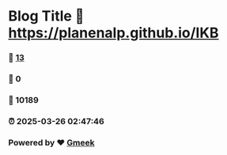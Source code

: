 # Blog Title :link: https://planenalp.github.io/IKB 
### :page_facing_up: [13](https://planenalp.github.io/IKB/tag.html) 
### :speech_balloon: 0 
### :hibiscus: 10189 
### :alarm_clock: 2025-03-26 02:47:46 
### Powered by :heart: [Gmeek](https://github.com/Meekdai/Gmeek)
